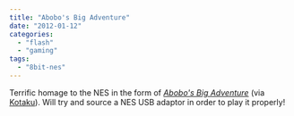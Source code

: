 ```yaml
---
title: "Abobo's Big Adventure"
date: "2012-01-12"
categories: 
  - "flash"
  - "gaming"
tags: 
  - "8bit-nes"
---
```


Terrific homage to the NES in the form of [_Abobo's Big Adventure_](http://abobosbigadventure.com/) (via [Kotaku](http://kotaku.com/5875399/please-play-this-80s-tribute-game-right-now-its-free)). Will try and source a NES USB adaptor in order to play it properly!
